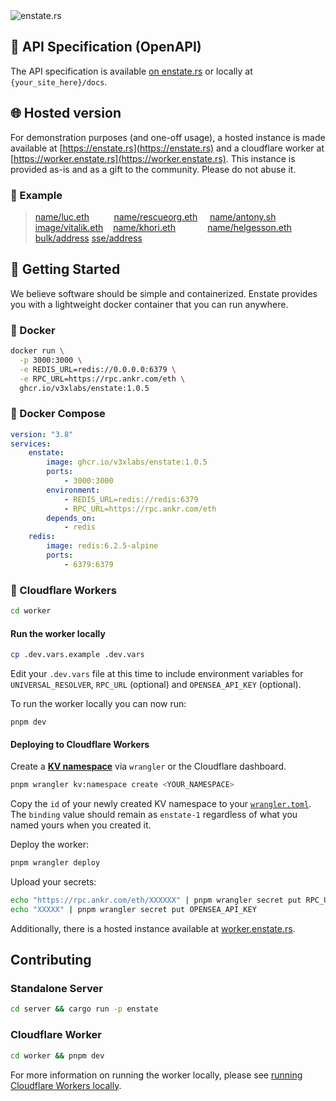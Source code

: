 <img src=".github/banner.png#1" alt="enstate.rs" />

## 📌 API Specification (OpenAPI)

The API specification is available [on enstate.rs](https://enstate.rs/docs) or locally at `{your_site_here}/docs`.

## 🌐 Hosted version

For demonstration purposes (and one-off usage), a hosted instance is made available at [https://enstate.rs](https://enstate.rs) and a cloudflare worker at [https://worker.enstate.rs](https://worker.enstate.rs). This instance is provided as-is and as a gift to the community. Please do not abuse it.

### 📌 Example

> [name/luc.eth](https://worker.enstate.rs/n/luc.eth) &nbsp;&nbsp;&nbsp;&nbsp;&nbsp;&nbsp;&nbsp;&nbsp; [name/rescueorg.eth](https://worker.enstate.rs/n/rescueorg.eth) &nbsp;&nbsp;&nbsp; [name/antony.sh](https://worker.enstate.rs/n/antony.sh)<br />
> [image/vitalik.eth](https://worker.enstate.rs/i/vitalik.eth)&nbsp;&nbsp;&nbsp; [name/khori.eth](https://worker.enstate.rs/n/khori.eth) &nbsp;&nbsp;&nbsp;&nbsp;&nbsp;&nbsp;&nbsp;&nbsp;&nbsp;&nbsp;&nbsp; [name/helgesson.eth](https://worker.enstate.rs/n/helgesson.eth)<br />
> [bulk/address](https://enstate.rs/bulk/a?addresses[]=0x225f137127d9067788314bc7fcc1f36746a3c3B5&addresses[]=0xd577D1322cB22eB6EAC1a008F62b18807921EFBc&addresses[]=0x8F8f07b6D61806Ec38febd15B07528dCF2903Ae7&addresses[]=0x8e8Db5CcEF88cca9d624701Db544989C996E3216&addresses[]=0xb8c2C29ee19D8307cb7255e1Cd9CbDE883A267d5&addresses[]=0xF1F78f308F08fDCAC933124ee8B52A376ff542B4) [sse/address](https://enstate.rs/sse/a?addresses[]=0x225f137127d9067788314bc7fcc1f36746a3c3B5&addresses[]=0xd577D1322cB22eB6EAC1a008F62b18807921EFBc&addresses[]=0x8F8f07b6D61806Ec38febd15B07528dCF2903Ae7&addresses[]=0x8e8Db5CcEF88cca9d624701Db544989C996E3216&addresses[]=0xb8c2C29ee19D8307cb7255e1Cd9CbDE883A267d5&addresses[]=0xF1F78f308F08fDCAC933124ee8B52A376ff542B4)

## 🚀 Getting Started

We believe software should be simple and containerized. Enstate provides you with a lightweight docker container that you can run anywhere.

### 🐳 Docker

```sh
docker run \
  -p 3000:3000 \
  -e REDIS_URL=redis://0.0.0.0:6379 \
  -e RPC_URL=https://rpc.ankr.com/eth \
  ghcr.io/v3xlabs/enstate:1.0.5
```

### 🐳 Docker Compose

```yaml
version: "3.8"
services:
    enstate:
        image: ghcr.io/v3xlabs/enstate:1.0.5
        ports:
            - 3000:3000
        environment:
            - REDIS_URL=redis://redis:6379
            - RPC_URL=https://rpc.ankr.com/eth
        depends_on:
            - redis
    redis:
        image: redis:6.2.5-alpine
        ports:
            - 6379:6379
```

### 🦀 Cloudflare Workers

```sh
cd worker
```

#### Run the worker locally

```sh
cp .dev.vars.example .dev.vars
```

Edit your `.dev.vars` file at this time to include environment variables for `UNIVERSAL_RESOLVER`, `RPC_URL` (optional) and `OPENSEA_API_KEY` (optional).

To run the worker locally you can now run:

```
pnpm dev
```

#### Deploying to Cloudflare Workers

Create a [**KV namespace**](https://developers.cloudflare.com/kv/get-started/#3-create-a-kv-namespace) via `wrangler` or the Cloudflare dashboard.

```sh
pnpm wrangler kv:namespace create <YOUR_NAMESPACE>
```

Copy the `id` of your newly created KV namespace to your [`wrangler.toml`](./worker/wrangler.toml). The `binding` value should remain as `enstate-1` regardless of what you named yours when you created it.

Deploy the worker:

```sh
pnpm wrangler deploy
```

Upload your secrets:

```sh
echo "https://rpc.ankr.com/eth/XXXXXX" | pnpm wrangler secret put RPC_URL
echo "XXXXX" | pnpm wrangler secret put OPENSEA_API_KEY
```

Additionally, there is a hosted instance available at [worker.enstate.rs](https://worker.enstate.rs).

## Contributing

### Standalone Server

```sh
cd server && cargo run -p enstate
```

### Cloudflare Worker

```sh
cd worker && pnpm dev
```

For more information on running the worker locally, please see [running Cloudflare Workers locally](#run-the-worker-locally).
